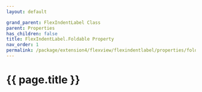 ```yaml
---
layout: default

grand_parent: FlexIndentLabel Class
parent: Properties
has_children: false
title: FlexIndentLabel.Foldable Property
nav_order: 1
permalink: /package/extension4/flexview/flexindentlabel/properties/foldable
---
```

# {{ page.title }}